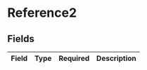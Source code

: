 # Reference2


## Fields

| Field       | Type        | Required    | Description |
| ----------- | ----------- | ----------- | ----------- |